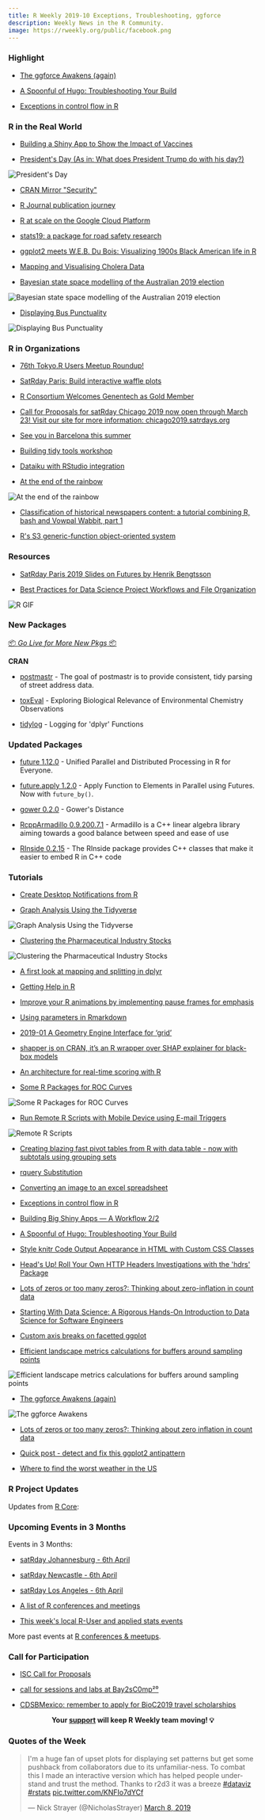 ```yaml
---
title: R Weekly 2019-10 Exceptions, Troubleshooting, ggforce
description: Weekly News in the R Community.
image: https://rweekly.org/public/facebook.png
---
```


###  Highlight

+ [The ggforce Awakens (again)](https://www.data-imaginist.com/2019/the-ggforce-awakens-again/)

+ [A Spoonful of Hugo: Troubleshooting Your Build](https://alison.rbind.io/post/2019-03-04-hugo-troubleshooting/)

+ [Exceptions in control flow in R](https://recology.info/2019/03/control-flow-exceptions/)


### R in the Real World

+ [Building a Shiny App to Show the Impact of Vaccines](http://sandsynligvis.dk/2019/03/06/building-a-shiny-app-to-show-the-impact-of-vaccines/)


+ [President's Day (As in: What does President Trump do with his day?)](https://www.garrickadenbuie.com/blog/2019/02/27/presidents-day/)

![President's Day](https://raw.githubusercontent.com/rweekly/image/master/2019/presidents-day.png)

+ [CRAN Mirror "Security"](https://rud.is/b/2019/03/03/cran-mirror-security/)


+ [R Journal publication journey ](https://eranraviv.com/forecast-combinations-in-r-using-the-forecastcomb-package/)

+ [R at scale on the Google Cloud Platform](https://code.markedmondson.me/r-at-scale-on-google-cloud-platform/)

+ [stats19: a package for road safety research](https://ropensci.org/blog/2019/02/26/stats19/)

+ [ggplot2 meets W.E.B. Du Bois: Visualizing 1900s Black American life in R](https://www.statswithmatt.com/post/ggplot2-meets-w-e-b-du-bois/)

+ [Mapping and Visualising Cholera Data](http://spatial.ly/2019/03/mapping-and-visualising-cholera-data/)

+ [Bayesian state space modelling of the Australian 2019 election](http://freerangestats.info/blog/2019/03/02/aust-election-1)

![Bayesian state space modelling of the Australian 2019 election](https://raw.githubusercontent.com/rweekly/image/master/2019/aust-ele.png)

+ [Displaying Bus Punctuality](https://notstatschat.rbind.io/2019/03/01/displaying-bus-punctuality/)

![Displaying Bus Punctuality](https://raw.githubusercontent.com/rweekly/image/master/2019/bus-punctuality.png)

###  R in Organizations


+ [76th Tokyo.R Users Meetup Roundup!](https://ryo-n7.github.io/2019-03-07-tokyoR-76-roundup/)



+ [SatRday Paris: Build interactive waffle plots](https://rtask.thinkr.fr/blog/satrday-paris-build-interactive-waffle-plots/)


+ [R Consortium Welcomes Genentech as Gold Member](https://www.r-consortium.org/announcement/2019/03/07/r-consortium-welcomes-genentech-as-gold-member)

+ [Call for Proposals for satRday Chicago 2019 now open through March 23! Visit our site for more information: chicago2019.satrdays.org](https://sessionize.com/satrday-chicago-2019/)

+ [See you in Barcelona this summer](https://ikashnitsky.github.io/2019/barcelona-summer-school-of-demography/)

+ [Building tidy tools workshop](https://blog.rstudio.com/2019/03/08/building-tidy-tools-workshop/)

+ [Dataiku with RStudio integration](https://longhowlam.wordpress.com/2019/03/06/dataiku-with-rstudio-integration/)

+ [At the end of the rainbow](https://eeecon.uibk.ac.at/~zeileis/news/endrainbow/)

![At the end of the rainbow](https://raw.githubusercontent.com/rweekly/image/master/2019/influenza-inferno.png)


+ [Classification of historical newspapers content: a tutorial combining R, bash and Vowpal Wabbit, part 1](https://www.brodrigues.co/blog/2019-03-03-historical_vowpal/)


+ [R's S3 generic-function object-oriented system](https://jasminedaly.com/2018-02-23-s3-generic-function-oo/)




###  Resources

+ [SatRday Paris 2019 Slides on Futures by Henrik Bengtsson](https://www.jottr.org/2019/03/07/future-satrdayparis2019-slides/)


+ [Best Practices for Data Science Project Workflows and File Organization](https://github.com/moldach/project-directory)

![R GIF](https://raw.githubusercontent.com/rweekly/image/master/2019/record-19.gif)

###  New Packages

<p class="added-hostname"><a href="https://rweekly.org/live" target="_blank" class="externalLink">📦 <i>Go Live for More New Pkgs</i> 📦</a></p>

**CRAN**

+ [postmastr](https://slu-opengis.github.io/postmastr/) - The goal of postmastr is to provide consistent, tidy parsing of street address data.

+ [toxEval](https://cran.r-project.org/web/packages/toxEval/index.html) - Exploring Biological Relevance of Environmental Chemistry Observations

+ [tidylog](https://cran.r-project.org/web/packages/tidylog/index.html) - Logging for 'dplyr' Functions



### Updated Packages

+ [future 1.12.0](https://cran.r-project.org/package=future) - Unified Parallel and Distributed Processing in R for Everyone.

+ [future.apply 1.2.0](https://cran.r-project.org/package=future.apply) - Apply Function to Elements in Parallel using Futures. Now with `future_by()`.

+ [gower 0.2.0](http://www.markvanderloo.eu/yaRb/2019/03/07/gower-0-2-0-is-on-cran/) - Gower's Distance


+ [RcppArmadillo 0.9.200.7.1](http://dirk.eddelbuettel.com/blog/2019/03/08#rcpparmadillo_0.9.200.7.1) - Armadillo is a C++ linear algebra library aiming towards a good balance between speed and ease of use

+ [RInside 0.2.15](http://dirk.eddelbuettel.com/blog/2019/03/06#rinside_0.2.15) - The RInside package provides C++ classes that make it easier to embed R in C++ code




###  Tutorials

+ [Create Desktop Notifications from R](https://towardsdatascience.com/create-desktop-notifications-from-r-7aeefa90d649)

+ [Graph Analysis Using the Tidyverse](https://rviews.rstudio.com/2019/03/06/intro-to-graph-analysis/)

![Graph Analysis Using the Tidyverse](https://raw.githubusercontent.com/rweekly/image/master/2019/gggraph.png)

+ [Clustering the Pharmaceutical Industry Stocks](https://toscano84.github.io/2019/03/clustering-the-pharmaceutical-industry-stocks/)

![Clustering the Pharmaceutical Industry Stocks](https://raw.githubusercontent.com/rweekly/image/master/2019/pharm.png)

+ [A first look at mapping and splitting in dplyr](https://www.johnmackintosh.com/2019-02-28-first-look-at-mapping-and-splitting-in-dplyr/)

+ [Getting Help in R](https://blog.rsquaredacademy.com/getting-help-in-r-updated/)


+ [Improve your R animations by implementing pause frames for emphasis](https://www.mikelee.co/posts/2019-02-23-creating-pauses-in-r-animations/)

+ [Using parameters in Rmarkdown](https://nsaunders.wordpress.com/2019/03/04/using-parameters-in-rmarkdown/)

+ [2019-01 A Geometry Engine Interface for ‘grid’](https://www.stat.auckland.ac.nz/~paul/Reports/Geometry/gridgeometry/gridgeometry.html)

+ [shapper is on CRAN, it’s an R wrapper over SHAP explainer for black-box models](http://smarterpoland.pl/index.php/2019/03/shapper-is-on-cran-its-an-r-wrapper-over-shap-explainer-for-black-box-models/)


+ [An architecture for real-time scoring with R](https://blog.revolutionanalytics.com/2019/03/real-time-scoring-with-r.html)

+ [Some R Packages for ROC Curves](https://rviews.rstudio.com/2019/03/01/some-r-packages-for-roc-curves/)

![Some R Packages for ROC Curves](https://raw.githubusercontent.com/rweekly/image/master/2019/rocs.png)

+ [Run Remote R Scripts with Mobile Device using E-mail Triggers](https://r-bar.net/r-scripts-mobile-device-email-triggers/)

![Remote R Scripts](https://raw.githubusercontent.com/rweekly/image/master/2019/ProcessFlow.gif)

+ [Creating blazing fast pivot tables from R with data.table - now with subtotals using grouping sets](https://jozefhajnala.gitlab.io/r/r912-datatable-grouping-sets/)

+ [rquery Substitution](http://www.win-vector.com/blog/2019/03/rquery-substitution/)

+ [Converting an image to an excel spreadsheet](https://coolbutuseless.github.io/2019/03/03/converting-an-image-to-an-excel-spreadsheet/)


+ [Exceptions in control flow in R](https://recology.info/2019/03/control-flow-exceptions/)


+ [Building Big Shiny Apps — A Workflow 2/2](https://rtask.thinkr.fr/blog/building-big-shiny-apps-a-workflow-2/)

+ [A Spoonful of Hugo: Troubleshooting Your Build](https://alison.rbind.io/post/2019-03-04-hugo-troubleshooting/)


+ [Style knitr Code Output Appearance in HTML with Custom CSS Classes](https://www.garrickadenbuie.com/blog/knitr-custom-class-output/)


+ [Head's Up! Roll Your Own HTTP Headers Investigations with the 'hdrs' Package](https://rud.is/b/2019/03/05/heads-up-roll-your-own-http-headers-investigations-with-the-hdrs-package/)


+ [Lots of zeros or too many zeros?: Thinking about zero-inflation in count data](https://aosmith.rbind.io/2019/03/06/lots-of-zeros/)



+ [Starting With Data Science: A Rigorous Hands-On Introduction to Data Science for Software Engineers](http://www.win-vector.com/blog/2019/03/starting-with-data-science-a-rigorous-hands-on-introduction-to-data-science-for-engineers/)


+ [Custom axis breaks on facetted ggplot](https://coolbutuseless.github.io/2019/03/07/custom-axis-breaks-on-facetted-ggplot/)

+ [Efficient landscape metrics calculations for buffers around sampling points](https://nowosad.github.io/post/lsm-bp1/)

![Efficient landscape metrics calculations for buffers around sampling points](https://raw.githubusercontent.com/rweekly/image/master/2019/metric.png)

+ [The ggforce Awakens (again)](https://www.data-imaginist.com/2019/the-ggforce-awakens-again/)

![The ggforce Awakens](https://raw.githubusercontent.com/rweekly/image/master/2019/ggforce.png)

+ [Lots of zeros or too many zeros?: Thinking about zero inflation in count data](https://aosmith.rbind.io/2019/03/06/lots-of-zeros/)


+ [Quick post - detect and fix this ggplot2 antipattern](https://blog.rmhogervorst.nl/blog/2019/03/07/quick-post-detect-this-ggplot2-antipattern/)


+ [Where to find the worst weather in the US](https://blog.revolutionanalytics.com/2019/03/best-and-worst-weather.html)


<!--<div class="post-more-begin"></div><div class="post-more-end"></div>-->

###  R Project Updates

Updates from [R Core](http://developer.r-project.org/blosxom.cgi/R-devel/NEWS):


###  Upcoming Events in 3 Months

Events in 3 Months:

+ [satRday Johannesburg - 6th April](https://joburg2019.satrdays.org/)

+ [satRday Newcastle - 6th April](https://newcastle2019.satrdays.org/)

+ [satRday Los Angeles - 6th April](https://losangeles2019.satrdays.org/)

+ [A list of R conferences and meetings](https://jumpingrivers.github.io/meetingsR/events.html)

+ [This week's local R-User and applied stats events](https://community.rstudio.com/c/irl)

More past events at [R conferences & meetups](https://conf.rweekly.org).

###  Call for Participation

+ [ISC Call for Proposals](https://www.r-consortium.org/blog/2019/02/26/isc-call-for-proposals)

+ [call for sessions and labs at Bay2sC0mp²⁰](https://xianblog.wordpress.com/2019/02/22/call-for-sessions-and-labs-at-bay2sc0mp/)

+ [CDSBMexico: remember to apply for BioC2019 travel scholarships](http://feedproxy.google.com/~r/FellgernonBit-rstats/~3/XBRV1ziVO58/)

<p class="hide-support added-hostname support-rweekly" style="text-align: center;font-weight: bold;">Your <a class="non-visited externalLink" href="https://www.patreon.com/rweekly" onclick="pas(this)">support</a> will keep R Weekly team moving! 💡</p>

###  Quotes of the Week

<blockquote class="twitter-tweet" data-lang="en"><p lang="en" dir="ltr">I&#39;m a huge fan of upset plots for displaying set patterns but get some pushback from collaborators due to its unfamiliar-ness. To combat this I made an interactive version which has helped people understand and trust the method. Thanks to r2d3 it was a breeze  <a href="https://twitter.com/hashtag/dataviz?src=hash&amp;ref_src=twsrc%5Etfw">#dataviz</a> <a href="https://twitter.com/hashtag/rstats?src=hash&amp;ref_src=twsrc%5Etfw">#rstats</a> <a href="https://t.co/KNFIo7dYCf">pic.twitter.com/KNFIo7dYCf</a></p>&mdash; Nick Strayer (@NicholasStrayer) <a href="https://twitter.com/NicholasStrayer/status/1104080160960204800?ref_src=twsrc%5Etfw">March 8, 2019</a></blockquote>

